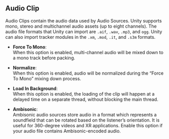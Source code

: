 ## Audio Clip

Audio Clips contain the audio data used by Audio Sources. Unity supports mono, stereo and multichannel audio assets (up to eight channels). The audio file formats that Unity can import are `.aif`, `.wav`, `.mp3`, and `ogg`. Unity can also import tracker modules in the `.xm`, `.mod`, `.it`, and `.s3m` formats.


- **Force To Mono**: \
  When this option is enabled, multi-channel audio will be mixed down to a mono track before packing.

- **Normalize**: \
  When this option is enabled, audio will be normalized during the “Force To Mono” mixing down process.

- **Load In Background**: \
  When this option is enabled, the loading of the clip will happen at a delayed time on a separate thread, without blocking the main thread.

- **Ambisonic**: \
  Ambisonic audio sources store audio in a format which represents a soundfield that can be rotated based on the listener’s orientation. It is useful
  for 360-degree videos and XR applications. Enable this option if your audio file contains Ambisonic-encoded audio.
